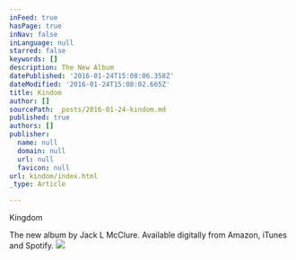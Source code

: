 ```yaml
---
inFeed: true
hasPage: true
inNav: false
inLanguage: null
starred: false
keywords: []
description: The New Album
datePublished: '2016-01-24T15:08:06.358Z'
dateModified: '2016-01-24T15:08:02.665Z'
title: Kindom
author: []
sourcePath: _posts/2016-01-24-kindom.md
published: true
authors: []
publisher:
  name: null
  domain: null
  url: null
  favicon: null
url: kindom/index.html
_type: Article

---
```

Kingdom

The new album by Jack L McClure. Available digitally from Amazon, iTunes and Spotify.
![](https://s3-us-west-2.amazonaws.com/the-grid-img/p/650f12ef57b8d8fca23b71c9fc84569b847dd6df.jpg)